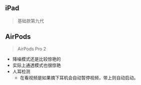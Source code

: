 ## iPad
>基础款第九代


## AirPods
>AirPods Pro 2

+ 降噪模式还是比较惊艳的
+ 实际上通透模式也很惊艳
+ 人耳检测
	+ 在看视频是如果摘下耳机会自动暂停视频，带上则自动启动。
